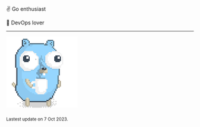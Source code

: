 :v: Go enthusiast

:muscle: DevOps lover

---

![Image alt text](/images/gopher_with_coffee.gif)


<sub>Lastest update on 7 Oct 2023.</sub>
